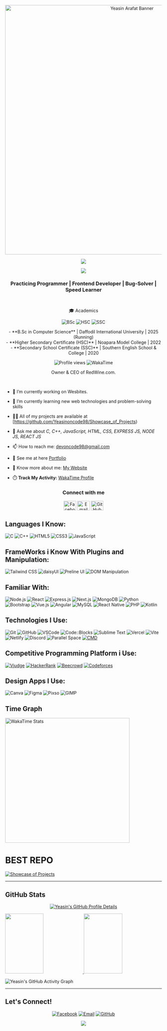 <p align="center">
  <img src="https://i.ibb.co/rfM8knqP/Whats-App-Image-2025-06-10-at-03-42-24-c4b60197.jpg" alt="Yeasin Arafat Banner" width="800" />
</p>

<p align="center">
  <img src="https://readme-typing-svg.herokuapp.com/?lines=Assalamu+Alaikum+!!+It's+me+Yeasin+Arafat+✨.&center=true&width=500&height=50" />
</p>
<p align="center">
  <img src="https://readme-typing-svg.herokuapp.com/?lines=I%20hope%20your%20day%20is%20going%20well.;Have%20a%20coffee%20and%20enjoy%20my%20profile%20%E2%98%95%F0%9F%98%8A.&center=true&width=700&height=50&color=55efc4" />
</p>






<h3 align="center">Practicing Programmer | Frontend Developer | Bug-Solver | Speed Learner</h3>

<p>&nbsp;</p>
<p align="center" class="mt-5">
   🎓 Academics
</p>

<div align="center">

  <p>
    <img src="https://img.shields.io/badge/B.Sc-Computer%20Science-blue?style=for-the-badge&logo=university&logoColor=white" alt="BSc" />
    <img src="https://img.shields.io/badge/HSC-Science-green?style=for-the-badge&logo=education&logoColor=white" alt="HSC" />
    <img src="https://img.shields.io/badge/SSC-Science-orange?style=for-the-badge&logo=education&logoColor=white" alt="SSC" />
  </p>

  <p>
    - **B.Sc in Computer Science** | Daffodil International University | 2025 (Running) <br>
    - **Higher Secondary Certificate (HSC)** | Noapara Model College | 2022 <br>
    - **Secondary School Certificate (SSC)** | Southern English School & College | 2020
  </p>

</div>



<div align="center">

![Profile views](https://komarev.com/ghpvc/?username=Yeasinoncode98&color=brightgreen)
![WakaTime](https://wakatime.com/badge/user/f8bc9af4-5484-40d7-9031-ac2c052f5900.svg)
</div>



<p align="center">
Owner & CEO of RedWine.com.
</p>
<p>&nbsp;</p>


</div>

- 🔭 I’m currently working on Wesbites.

- 🌱 I’m currently learning new web technologies and problem-solving skills

- 👨‍💻 All of my projects are available at [https://github.com/Yeasinoncode98/Showcase_of_Projects)

- 💬 Ask me about *C, C++, JavaScript, HTML, CSS, EXPRESS JS, NODE JS, REACT JS*

- 📫 How to reach me: devoncode98@gmail.com

- 💼 See me at here [Portfolio](https://mohonsharif.com/yeasinarafat-portfolio)

- 📄 Know more about me: [My Website](https://redwine1207.my.canva.site/)
  
- ⏱️ **Track My Activity:** [WakaTime Profile](https://wakatime.com/@RedWine1207)



<h3 align="center">Connect with me</h3>
<p align="center">
  <a href="https://www.facebook.com/share/1EKw8yU3LC/?mibextid=wwXIfr" target="_blank"><img src="https://raw.githubusercontent.com/rahuldkjain/github-profile-readme-generator/master/src/images/icons/Social/facebook.svg" alt="Facebook" height="30" width="40" /></a>
  <a href="mailto:devoncode98@gmail.com" target="_blank"><img src="https://raw.githubusercontent.com/rahuldkjain/github-profile-readme-generator/master/src/images/icons/Social/google.svg" alt="Email" height="30" width="40" /></a>
  <a href="https://github.com/Yeasinoncode98" target="_blank"><img src="https://raw.githubusercontent.com/rahuldkjain/github-profile-readme-generator/master/src/images/icons/Social/github.svg" alt="GitHub" height="30" width="40" /></a>
</p>

## Languages I Know:

![C](https://img.shields.io/badge/C-00599C?style=for-the-badge&logo=c&logoColor=white)
![C++](https://img.shields.io/badge/C++-00599C?style=for-the-badge&logo=c%2B%2B&logoColor=white)
![HTML5](https://img.shields.io/badge/HTML5-E34F26?style=for-the-badge&logo=html5&logoColor=white)
![CSS3](https://img.shields.io/badge/CSS3-1572B6?style=for-the-badge&logo=css3&logoColor=white)
![JavaScript](https://img.shields.io/badge/JavaScript-F7DF1E?style=for-the-badge&logo=javascript&logoColor=black)


## FrameWorks i Know With Plugins and Manipulation:
![Tailwind CSS](https://img.shields.io/badge/Tailwind_CSS-38B2AC?style=for-the-badge&logo=tailwind-css&logoColor=white)
![daisyUI](https://img.shields.io/badge/daisyUI-Tailwind%20Plugin-38B2AC?style=for-the-badge&logo=tailwindcss&logoColor=white)
![Preline UI](https://img.shields.io/badge/Preline%20UI-Tailwind%20Plugin-16A34A?style=for-the-badge&logo=tailwindcss&logoColor=white)
![DOM Manipulation](https://img.shields.io/badge/DOM_Manipulation-JavaScript-F7DF1E?style=for-the-badge&logo=javascript&logoColor=black)







## Familiar With:

![Node.js](https://img.shields.io/badge/Node.js-339933?style=for-the-badge&logo=nodedotjs&logoColor=white)
![React](https://img.shields.io/badge/React-20232A?style=for-the-badge&logo=react&logoColor=61DAFB)
![Express.js](https://img.shields.io/badge/Express.js-000000?style=for-the-badge&logo=express&logoColor=white)
![Next.js](https://img.shields.io/badge/Next.js-000000?style=for-the-badge&logo=nextdotjs&logoColor=white)
![MongoDB](https://img.shields.io/badge/MongoDB-000000?style=for-the-badge&logo=mongodb&logoColor=white)
![Python](https://img.shields.io/badge/Python-3776AB?style=for-the-badge&logo=python&logoColor=white)
![Bootstrap](https://img.shields.io/badge/Bootstrap-7952B3?style=for-the-badge&logo=bootstrap&logoColor=white)
![Vue.js](https://img.shields.io/badge/Vue.js-35495E?style=for-the-badge&logo=vue.js&logoColor=4FC08D)
![Angular](https://img.shields.io/badge/Angular-DD0031?style=for-the-badge&logo=angular&logoColor=white)
![MySQL](https://img.shields.io/badge/MySQL-4479A1?style=for-the-badge&logo=mysql&logoColor=white)
![React Native](https://img.shields.io/badge/React_Native-20232A?style=for-the-badge&logo=react&logoColor=61DAFB)
![PHP](https://img.shields.io/badge/PHP-777BB4?style=for-the-badge&logo=php&logoColor=white)
![Kotlin](https://img.shields.io/badge/Kotlin-7F52FF?style=for-the-badge&logo=kotlin&logoColor=white)








## Technologies I Use:

![Git](https://img.shields.io/badge/Git-F05032?style=for-the-badge&logo=git&logoColor=white)
![GitHub](https://img.shields.io/badge/GitHub-181717?style=for-the-badge&logo=github&logoColor=white)
![VSCode](https://img.shields.io/badge/VSCode-0078d7?style=for-the-badge&logo=visual-studio-code&logoColor=white)
![Code::Blocks](https://img.shields.io/badge/Code::Blocks-000000?style=for-the-badge&logo=codeblocks&logoColor=white)
![Sublime Text](https://img.shields.io/badge/Sublime_Text-FF9800?style=for-the-badge&logo=sublime-text&logoColor=white)
![Vercel](https://img.shields.io/badge/Vercel-000000?style=for-the-badge&logo=vercel&logoColor=white)
![Vite](https://img.shields.io/badge/Vite-646CFF?style=for-the-badge&logo=vite&logoColor=FFD62E)
![Netlify](https://img.shields.io/badge/Netlify-000000?style=for-the-badge&logo=netlify&logoColor=white)
![Discord](https://img.shields.io/badge/Discord-000000?style=for-the-badge&logo=discord&logoColor=white)
![Parallel Space](https://img.shields.io/badge/Parallel-000000?style=for-the-badge&logoColor=white)
[![CMD](https://img.shields.io/badge/CMD-000000?style=for-the-badge&logo=windows-terminal&logoColor=white)](https://learn.microsoft.com/en-us/windows-server/administration/windows-commands/cmd)

## Competitive Programming Platform i Use:
[![Vjudge](https://img.shields.io/badge/Vjudge-Yeasin487-blue?style=for-the-badge)](https://vjudge.net/user/Yeasin487)
[![HackerRank](https://img.shields.io/badge/HackerRank-251_15_487-blue?style=for-the-badge)](https://www.hackerrank.com/profile/251_15_487)
[![Beecrowd](https://img.shields.io/badge/Beecrowd-1090367-blue?style=for-the-badge)](https://judge.beecrowd.com/en/profile/1090367)
[![Codeforces](https://img.shields.io/badge/Codeforces-Yeasin487-blue?style=for-the-badge&logo=Codeforces&logoColor=white)](https://codeforces.com/profile/Yeasin487)





## Design Apps I Use:

![Canva](https://img.shields.io/badge/Canva-000000?style=for-the-badge&logo=canva&logoColor=white)
![Figma](https://img.shields.io/badge/Figma-000000?style=for-the-badge&logo=figma&logoColor=white)
![Pixso](https://img.shields.io/badge/Pixso-Design%20Tool-FF6F61?style=for-the-badge&logo=figma&logoColor=white)
![GIMP](https://img.shields.io/badge/GIMP-000000?style=for-the-badge&logo=gimp&logoColor=white)




## Time Graph

<img src="https://wakatime.com/share/@RedWine1207/d899477d-a33c-4b4e-b80a-7cf7ce6b185f.svg" alt="WakaTime Stats" width="400"/>






# BEST REPO

[![Showcase of Projects](https://github-readme-stats.vercel.app/api/pin/?username=Yeasinoncode98&repo=Showcase_of_Projects&border_color=7F3FBF&bg_color=0D1117&title_color=C9D1D9&text_color=8B949E&icon_color=7F3FBF)](https://github.com/Yeasinoncode98/Showcase_of_Projects)





---

## GitHub Stats

<p align="center">
  <a href="https://github.com/Yeasinoncode98">
    <img src="https://github-profile-summary-cards.vercel.app/api/cards/profile-details?username=Yeasinoncode98&theme=radical" alt="Yeasin's GitHub Profile Details"/>
  </a>
</p>

<a href="https://github.com/Yeasinoncode98">
  <img src="https://denvercoder1-github-readme-stats.vercel.app/api?username=Yeasinoncode98&show_icons=true&count_private=true&theme=react&border_color=7F3FBF&bg_color=0D1117&title_color=F85D7F&icon_color=F8D866" height="192px" width="49.5%"/>
</a>
<a href="https://github.com/Yeasinoncode98">
  <img src="https://denvercoder1-github-readme-stats.vercel.app/api/top-langs/?username=Yeasinoncode98&langs_count=8&layout=compact&theme=react&border_color=7F3FBF&bg_color=0D1117&title_color=F85D7F&icon_color=F8D866" height="192px" width="49.5%"/>
</a>

<!-- Add Activity Graph below these -->

![Yeasin's GitHub Activity Graph](https://github-readme-activity-graph.vercel.app/graph?username=Yeasinoncode98&custom_title=Yeasin's%20GitHub%20Activity%20Graph&bg_color=0D1117&color=7F3FBF&line=7F3FBF&point=7F3FBF&area_color=FFFFFF&title_color=FFFFFF&area=true)


---

## Let's Connect!

<p align="center">
  <a href="https://www.facebook.com/share/1EKw8yU3LC/?mibextid=wwXIfr" target="_blank"><img src="https://img.shields.io/badge/Facebook-1877F2?style=for-the-badge&logo=facebook&logoColor=white" alt="Facebook" /></a>
  <a href="mailto:devoncode98@gmail.com" target="_blank"><img src="https://img.shields.io/badge/Email-D14836?style=for-the-badge&logo=gmail&logoColor=white" alt="Email" /></a>
  <a href="https://github.com/Yeasinoncode98" target="_blank"><img src="https://img.shields.io/badge/GitHub-181717?style=for-the-badge&logo=github&logoColor=white" alt="GitHub" /></a>

<p align="center">
  <img src="https://readme-typing-svg.herokuapp.com/?lines=%C2%A9+2025+My+Profile+%7C+All+Rights+Reserved+%7C+Made+with+❤️(love)+by+Yeasin+Arafat+🔱⚡;&center=true&width=1000&height=50&color=FF0000&vCenter=true" />
</p>









